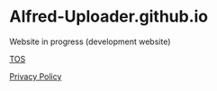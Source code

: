 # Alfred-Uploader.github.io

Website in progress (development website)

[TOS](https://alfred-uploader.github.io/TOS)

[Privacy Policy](https://alfred-uploader.github.io/Privacy-Policy)
